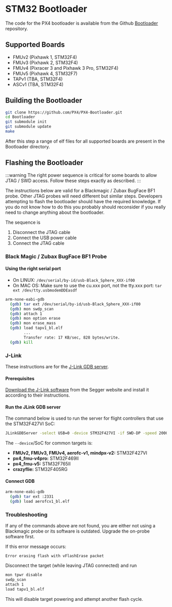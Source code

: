 # STM32 Bootloader

The code for the PX4 bootloader is available from the Github [Bootloader](https://github.com/PX4/PX4-Bootloader) repository.

## Supported Boards

- FMUv2 (Pixhawk 1, STM32F4)
- FMUv3 (Pixhawk 2, STM32F4)
- FMUv4 (Pixracer 3 and Pixhawk 3 Pro, STM32F4)
- FMUv5 (Pixhawk 4, STM32F7)
- TAPv1 (TBA, STM32F4)
- ASCv1 (TBA, STM32F4)

## Building the Bootloader

```sh
git clone https://github.com/PX4/PX4-Bootloader.git
cd Bootloader
git submodule init
git submodule update
make
```

After this step a range of elf files for all supported boards are present in the Bootloader directory.

## Flashing the Bootloader

:::warning
The right power sequence is critical for some boards to allow JTAG / SWD access. Follow these steps exactly as described.
:::

The instructions below are valid for a Blackmagic / Zubax BugFace BF1 probe.
Other JTAG probes will need different but similar steps.
Developers attempting to flash the bootloader should have the required knowledge.
If you do not know how to do this you probably should reconsider if you really need to change anything about the bootloader.

The sequence is

1. Disconnect the JTAG cable
1. Connect the USB power cable
1. Connect the JTAG cable

### Black Magic / Zubax BugFace BF1 Probe

#### Using the right serial port

- On LINUX: `/dev/serial/by-id/usb-Black_Sphere_XXX-if00`
- On MAC OS: Make sure to use the cu.xxx port, not the tty.xxx port: `tar ext /dev/tty.usbmodemDDEasdf`

```sh
arm-none-eabi-gdb
  (gdb) tar ext /dev/serial/by-id/usb-Black_Sphere_XXX-if00
  (gdb) mon swdp_scan
  (gdb) attach 1
  (gdb) mon option erase
  (gdb) mon erase_mass
  (gdb) load tapv1_bl.elf
        ...
        Transfer rate: 17 KB/sec, 828 bytes/write.
  (gdb) kill
```

### J-Link

These instructions are for the [J-Link GDB server](https://www.segger.com/jlink-gdb-server.html).

#### Prerequisites

[Download the J-Link software](https://www.segger.com/downloads/jlink) from the Segger website and install it according to their instructions.

#### Run the JLink GDB server

The command below is used to run the server for flight controllers that use the STM32F427VI SoC:

```sh
JLinkGDBServer -select USB=0 -device STM32F427VI -if SWD-DP -speed 20000
```

The `--device`/SoC for common targets is:

- **FMUv2, FMUv3, FMUv4, aerofc-v1, mindpx-v2:** STM32F427VI
- **px4_fmu-v4pro:** STM32F469II
- **px4_fmu-v5:** STM32F765II
- **crazyflie:** STM32F405RG

#### Connect GDB

```sh
arm-none-eabi-gdb
  (gdb) tar ext :2331
  (gdb) load aerofcv1_bl.elf
```

### Troubleshooting

If any of the commands above are not found, you are either not using a Blackmagic probe or its software is outdated.
Upgrade the on-probe software first.

If this error message occurs:

```
Error erasing flash with vFlashErase packet
```

Disconnect the target (while leaving JTAG connected) and run

```sh
mon tpwr disable
swdp_scan
attach 1
load tapv1_bl.elf
```

This will disable target powering and attempt another flash cycle.
